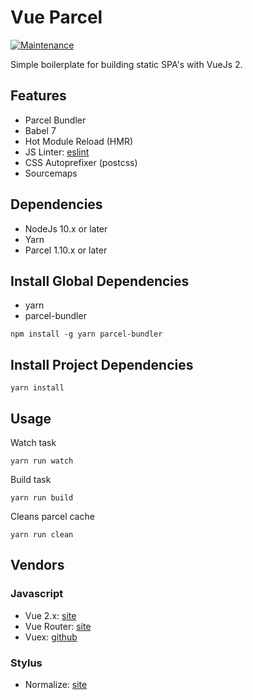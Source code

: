 Vue Parcel
==========

[![Maintenance](https://img.shields.io/badge/maintained%3F-yes-green.svg)](https://github.com/npulidom/vue-webapp/graphs/commit-activity)

Simple boilerplate for building static SPA's with VueJs 2.

## Features

- Parcel Bundler
- Babel 7
- Hot Module Reload (HMR)
- JS Linter: [eslint](http://eslint.org/)
- CSS Autoprefixer (postcss)
- Sourcemaps

## Dependencies

- NodeJs 10.x or later
- Yarn
- Parcel 1.10.x or later

## Install Global Dependencies

- yarn
- parcel-bundler

```
npm install -g yarn parcel-bundler
```

## Install Project Dependencies
```
yarn install
```

## Usage

Watch task
```
yarn run watch
```

Build task
```
yarn run build
```

Cleans parcel cache
```
yarn run clean
```

## Vendors

### Javascript

- Vue 2.x: [site](https://vuejs.org/)
- Vue Router: [site](http://router.vuejs.org/)
- Vuex: [github](https://github.com/vuejs/vuex)

### Stylus

- Normalize: [site](https://necolas.github.io/normalize.css/)
